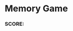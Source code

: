 <html>
  <head>
    <meta charset='UTF-8'>
    <title>Memory Game</title>
    <link rel="stylesheet" href="{{ '/assets/css/style.css' | relative_url }}"></link>
    <script src="{{ '/assets/js/memory2.js' | relative_url }}"></script>
  </head>
  <body>
    <h1>Memory Game</h1> 
    <h3>SCORE: <span id="score"></span></h3>
    <div class="tile" width= "400" height="300" >
    </div>
  </body>
</html>